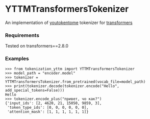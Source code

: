 # YTTMTransformersTokenizer
An implementation of [youtokentome](https://github.com/VKCOM/YouTokenToMe) tokenizer for [transformers](https://github.com/huggingface/transformers)
### Requirements
Tested on transformers==2.8.0
### Examples
```
>>> from tokenization_yttm import YTTMTransformersTokenizer
>>> model_path = "encoder.model"
>>> tokenizer = YTTMTransformersTokenizer.from_pretrained(vocab_file=model_path)
>>> print(tokenizer.decode(tokenizer.encode("Hello", add_special_tokens=False)))
Hello
>>> tokenizer.encode_plus("привет, чо как?")
{'input_ids': [2, 4620, 21, 15050, 9859, 3],
 'token_type_ids': [0, 0, 0, 0, 0, 0],
 'attention_mask': [1, 1, 1, 1, 1, 1]}
```
